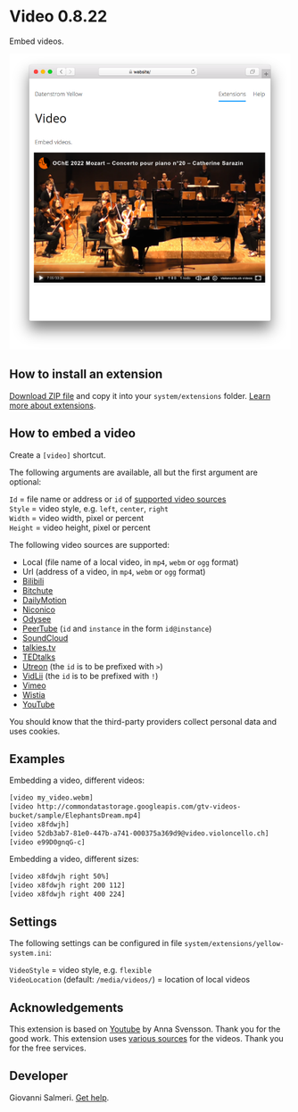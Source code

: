 # Video 0.8.22

Embed videos.

<p align="center"><img src="video-screenshot.png?raw=true" alt="Screenshot"></p>

## How to install an extension

[Download ZIP file](https://github.com/GiovanniSalmeri/yellow-video/archive/main.zip) and copy it into your `system/extensions` folder. [Learn more about extensions](https://github.com/annaesvensson/yellow-update).

## How to embed a video

Create a `[video]` shortcut. 

The following arguments are available, all but the first argument are optional:
 
`Id` = file name or address or `id` of [supported video sources](#sources)  
`Style` = video style, e.g. `left`, `center`, `right`  
`Width` = video width, pixel or percent  
`Height` = video height, pixel or percent  

<a id="sources"></a>The following video sources are supported:

+ Local (file name of a local video, in `mp4`, `webm` or `ogg` format)  
+ Url (address of a video, in `mp4`, `webm` or `ogg` format)  
+ [Bilibili](https://www.bilibili.com)  
+ [Bitchute](https://www.bitchute.com)  
+ [DailyMotion](https://www.dailymotion.com)  
+ [Niconico](https://www.nicovideo.jp)  
+ [Odysee](https://odysee.com)  
+ [PeerTube](https://joinpeertube.org/) (`id` and `instance` in the form `id@instance`)  
+ [SoundCloud](https://soundcloud.com/)  
+ [talkies.tv](https://talkies.tv/)  
+ [TEDtalks](https://www.ted.com/talks/)  
+ [Utreon](https://utreon.com) (the `id` is to be prefixed with `>`)  
+ [VidLii](https://www.vidlii.com) (the `id` is to be prefixed with `!`)  
+ [Vimeo](https://vimeo.com/)  
+ [Wistia](https://wistia.net/)  
+ [YouTube](https://www.youtube.com)  

You should know that the third-party providers collect personal data and uses cookies.

## Examples

Embedding a video, different videos:

    [video my_video.webm]
    [video http://commondatastorage.googleapis.com/gtv-videos-bucket/sample/ElephantsDream.mp4]
    [video x8fdwjh]
    [video 52db3ab7-81e0-447b-a741-000375a369d9@video.violoncello.ch]
    [video e99D0gnqG-c]

Embedding a video, different sizes:

    [video x8fdwjh right 50%]
    [video x8fdwjh right 200 112]
    [video x8fdwjh right 400 224]

## Settings

The following settings can be configured in file `system/extensions/yellow-system.ini`:

`VideoStyle` = video style, e.g. `flexible`  
`VideoLocation` (default: `/media/videos/`) = location of local videos  

## Acknowledgements

This extension is based on [Youtube](https://github.com/annaesvensson/yellow-youtube) by Anna Svensson. Thank you for the good work. This extension uses [various sources](#sources) for the videos. Thank you for the free services.

## Developer

Giovanni Salmeri. [Get help](https://datenstrom.se/yellow/help/).
